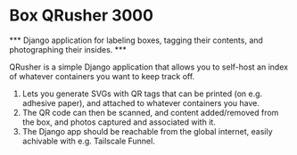 # Box QRusher 3000

*** Django application for labeling boxes, tagging their contents, and photographing their insides. ***

QRusher is a simple Django application that allows you to self-host an index of whatever containers you want to keep track off.
1. Lets you generate SVGs with QR tags that can be printed (on e.g. adhesive paper), and attached to whatever containers you have. 
2. The QR code can then be scanned, and content added/removed from the box, and photos captured and associated with it.
3. The Django app should be reachable from the global internet, easily achivable with e.g. Tailscale Funnel.


